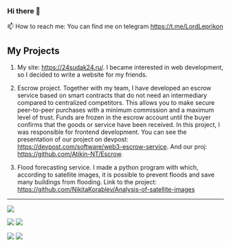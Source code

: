 ### Hi there 👋
📫 How to reach me: You can find me on telegram https://t.me/LordLeprikon

## My Projects
 1. My site: https://24sudak24.ru/. I became interested in web development, so I decided to write a website for my friends.
 
 2. Escrow project. Together with my team, I have developed an escrow service based on smart contracts that do not need an intermediary compared to centralized competitors. This allows you to make secure peer-to-peer purchases with a minimum commission and a maximum level of trust. Funds are frozen in the escrow account until the buyer confirms that the goods or service have been received. In this project, I was responsible for frontend development. You can see the presentation of our project on devpost: https://devpost.com/software/web3-escrow-service. And our proj: https://github.com/Atikin-NT/Escrow.
 
 3. Flood forecasting service. I made a python program with which, according to satellite images, it is possible to prevent floods and save many buildings from flooding. Link to the project: https://github.com/NikitaKorablev/Analysis-of-satellite-images

---

![](http://github-profile-summary-cards.vercel.app/api/cards/profile-details?username=NikitaKorablev&theme=vue)

![](http://github-profile-summary-cards.vercel.app/api/cards/repos-per-language?username=NikitaKorablev&theme=vue)
![](http://github-profile-summary-cards.vercel.app/api/cards/most-commit-language?username=NikitaKorablev&theme=vue)

![](http://github-profile-summary-cards.vercel.app/api/cards/stats?username=NikitaKorablev&theme=vue)
![](http://github-profile-summary-cards.vercel.app/api/cards/productive-time?username=NikitaKorablev&theme=vue&utcOffset=8)
<!--
**NikitaKorablev/NikitaKorablev** is a ✨ _special_ ✨ repository because its `README.md` (this file) appears on your GitHub profile.

Here are some ideas to get you started:

- 🔭 I’m currently working on ...
- 🌱 I’m currently learning ...
- 👯 I’m looking to collaborate on ...
- 🤔 I’m looking for help with ...
- 💬 Ask me about ...
- 📫 How to reach me: ...
- 😄 Pronouns: ...
- ⚡ Fun fact: ...
-->
